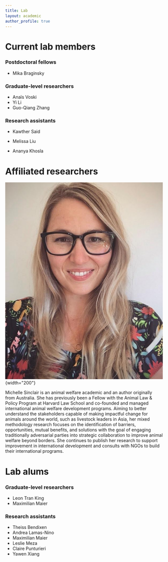 ```yaml
---
title: Lab
layout: academic
author_profile: true
---
```


# Current lab members

### Postdoctoral fellows

-   Mika Braginsky

### Graduate-level researchers

-   Anaïs Voski
-   Yi Li
-   Guo-Qiang Zhang

### Research assistants

-   Kawther Said

-   Melissa Liu

-   Ananya Khosla

# Affiliated researchers

![](sinclair.jpg){width="200"}

Michelle Sinclair is an animal welfare academic and an author originally from Australia. She has previously been a Fellow with the Animal Law & Policy Program at Harvard Law School and co-founded and managed international animal welfare development programs. Aiming to better understand the stakeholders capable of making impactful change for animals around the world, such as livestock leaders in Asia, her mixed methodology research focuses on the identification of barriers, opportunities, mutual benefits, and solutions with the goal of engaging traditionally adversarial parties into strategic collaboration to improve animal welfare beyond borders. She continues to publish her research to support improvement in international development and consults with NGOs to build their international programs.

# Lab alums

### Graduate-level researchers

-   Leon Tran King
-   Maximilian Maier

### Research assistants

-   Theiss Bendixen
-   Andrea Lamas-Nino
-   Maximilian Maier
-   Leslie Meza
-   Claire Punturieri
-   Yawen Xiang
